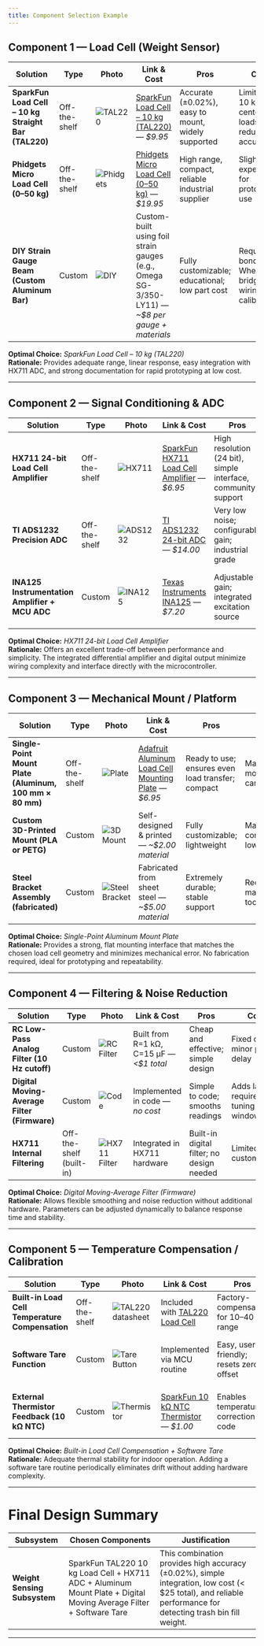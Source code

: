 ```yaml
---
title: Component Selection Example
---
```


## Component 1 — Load Cell (Weight Sensor)

| **Solution** | **Type** | **Photo** | **Link & Cost** | **Pros** | **Cons** |
|---------------|----------|------------|------------------|-----------|-----------|
| **SparkFun Load Cell – 10 kg Straight Bar (TAL220)** | Off-the-shelf | ![TAL220](https://cdn.sparkfun.com//assets/parts/1/2/5/7/9/14727-Load_Cell_-_10kg__Straight_Bar__TAL220__-_01.jpg) | [SparkFun Load Cell – 10 kg (TAL220)](https://www.sparkfun.com/products/14727) — *$9.95* | Accurate (±0.02%), easy to mount, widely supported | Limited to 10 kg, off-center loads reduce accuracy |
| **Phidgets Micro Load Cell (0–50 kg)** | Off-the-shelf | ![Phidgets](https://www.phidgets.com/media/catalog/product/cache/4/image/800x800/040ec09b1e35df139433887a97daa66f/3/1/3133_0_PhidgetMicroLoadCell50kg.jpg) | [Phidgets Micro Load Cell (0–50 kg)](https://www.phidgets.com/?tier=3&catid=9&pcid=7&prodid=641) — *$19.95* | High range, compact, reliable industrial supplier | Slightly expensive for prototype use |
| **DIY Strain Gauge Beam (Custom Aluminum Bar)** | Custom | ![DIY](https://upload.wikimedia.org/wikipedia/commons/3/3f/Strain_gauge_bridge_measurement_principle.svg) | Custom-built using foil strain gauges (e.g., Omega SG-3/350-LY11) — *~$8 per gauge + materials* | Fully customizable; educational; low part cost | Requires bonding, Wheatstone bridge wiring, and calibration |

**Optimal Choice:** *SparkFun Load Cell – 10 kg (TAL220)*  
**Rationale:** Provides adequate range, linear response, easy integration with HX711 ADC, and strong documentation for rapid prototyping at low cost.

---

## Component 2 — Signal Conditioning & ADC

| **Solution** | **Type** | **Photo** | **Link & Cost** | **Pros** | **Cons** |
|---------------|----------|------------|------------------|-----------|-----------|
| **HX711 24-bit Load Cell Amplifier** | Off-the-shelf | ![HX711](https://cdn.sparkfun.com//assets/parts/1/0/7/7/3/13879-HX711_Load_Cell_Amplifier_-_01.jpg) | [SparkFun HX711 Load Cell Amplifier](https://www.sparkfun.com/products/13879) — *$6.95* | High resolution (24 bit), simple interface, community support | Limited sample rate (~10 Hz), basic filtering only |
| **TI ADS1232 Precision ADC** | Off-the-shelf | ![ADS1232](https://www.ti.com/graphics/folders/partimages/ADS1232.jpg) | [TI ADS1232 24-bit ADC](https://www.ti.com/product/ADS1232) — *$14.00* | Very low noise; configurable gain; industrial grade | More complex interface; requires breakout board |
| **INA125 Instrumentation Amplifier + MCU ADC** | Custom | ![INA125](https://www.ti.com/graphics/folders/partimages/INA125.jpg) | [Texas Instruments INA125](https://www.ti.com/product/INA125) — *$7.20* | Adjustable gain; integrated excitation source | Needs extra ADC and calibration; more wiring |

**Optimal Choice:** *HX711 24-bit Load Cell Amplifier*  
**Rationale:** Offers an excellent trade-off between performance and simplicity. The integrated differential amplifier and digital output minimize wiring complexity and interface directly with the microcontroller.

---

## Component 3 — Mechanical Mount / Platform

| **Solution** | **Type** | **Photo** | **Link & Cost** | **Pros** | **Cons** |
|---------------|----------|------------|------------------|-----------|-----------|
| **Single-Point Mount Plate (Aluminum, 100 mm × 80 mm)** | Off-the-shelf | ![Plate](https://m.media-amazon.com/images/I/61zIiq1sOAL._AC_SL1500_.jpg) | [Adafruit Aluminum Load Cell Mounting Plate](https://www.adafruit.com/product/1516) — *$6.95* | Ready to use; ensures even load transfer; compact | May need modification for can geometry |
| **Custom 3D-Printed Mount (PLA or PETG)** | Custom | ![3D Mount](https://upload.wikimedia.org/wikipedia/commons/a/a0/3D_Printer_Example_Part.jpg) | Self-designed & printed — *~$2.00 material* | Fully customizable; lightweight | May deform under continuous load; lower stiffness |
| **Steel Bracket Assembly (fabricated)** | Custom | ![Steel Bracket](https://upload.wikimedia.org/wikipedia/commons/f/fc/Steel_bracket.jpg) | Fabricated from sheet steel — *~$5.00 material* | Extremely durable; stable support | Requires machining/welding tools |

**Optimal Choice:** *Single-Point Aluminum Mount Plate*  
**Rationale:** Provides a strong, flat mounting interface that matches the chosen load cell geometry and minimizes mechanical error. No fabrication required, ideal for prototyping and repeatability.

---

## Component 4 — Filtering & Noise Reduction

| **Solution** | **Type** | **Photo** | **Link & Cost** | **Pros** | **Cons** |
|---------------|----------|------------|------------------|-----------|-----------|
| **RC Low-Pass Analog Filter (10 Hz cutoff)** | Custom | ![RC Filter](https://upload.wikimedia.org/wikipedia/commons/5/5f/Lowpass_Filter_RC.svg) | Built from R=1 kΩ, C=15 µF — *<$1 total* | Cheap and effective; simple design | Fixed cutoff; minor phase delay |
| **Digital Moving-Average Filter (Firmware)** | Custom | ![Code](https://upload.wikimedia.org/wikipedia/commons/2/26/Moving_average_filter_concept.svg) | Implemented in code — *no cost* | Simple to code; smooths readings | Adds lag; requires tuning window size |
| **HX711 Internal Filtering** | Off-the-shelf (built-in) | ![HX711 Filter](https://cdn.sparkfun.com//assets/parts/1/0/7/7/3/13879-HX711_Load_Cell_Amplifier_-_01.jpg) | Integrated in HX711 hardware | Built-in digital filter; no design needed | Limited customization |

**Optimal Choice:** *Digital Moving-Average Filter (Firmware)*  
**Rationale:** Allows flexible smoothing and noise reduction without additional hardware. Parameters can be adjusted dynamically to balance response time and stability.

---

## Component 5 — Temperature Compensation / Calibration

| **Solution** | **Type** | **Photo** | **Link & Cost** | **Pros** | **Cons** |
|---------------|----------|------------|------------------|-----------|-----------|
| **Built-in Load Cell Temperature Compensation** | Off-the-shelf | ![TAL220 datasheet](https://cdn.sparkfun.com/assets/learn_tutorials/5/1/2/TAL220.jpg) | Included with [TAL220 Load Cell](https://www.sparkfun.com/products/14727) | Factory-compensated for 10–40 °C range | Slight offset drift outside range |
| **Software Tare Function** | Custom | ![Tare Button](https://upload.wikimedia.org/wikipedia/commons/1/19/Tare_button.jpg) | Implemented via MCU routine | Easy, user-friendly; resets zero offset | Must be triggered manually or periodically |
| **External Thermistor Feedback (10 kΩ NTC)** | Custom | ![Thermistor](https://cdn.sparkfun.com//assets/parts/1/1/2/3/4/11234-01.jpg) | [SparkFun 10 kΩ NTC Thermistor](https://www.sparkfun.com/products/11234) — *$1.00* | Enables temperature correction in code | Requires calibration curve and data logging |

**Optimal Choice:** *Built-in Load Cell Compensation + Software Tare*  
**Rationale:** Adequate thermal stability for indoor operation. Adding a software tare routine periodically eliminates drift without adding hardware complexity.

---

# **Final Design Summary**

| **Subsystem** | **Chosen Components** | **Justification** |
|----------------|----------------------|-------------------|
| **Weight Sensing Subsystem** | SparkFun TAL220 10 kg Load Cell + HX711 ADC + Aluminum Mount Plate + Digital Moving Average Filter + Software Tare | This combination provides high accuracy (±0.02%), simple integration, low cost (< $25 total), and reliable performance for detecting trash bin fill weight. |

---
